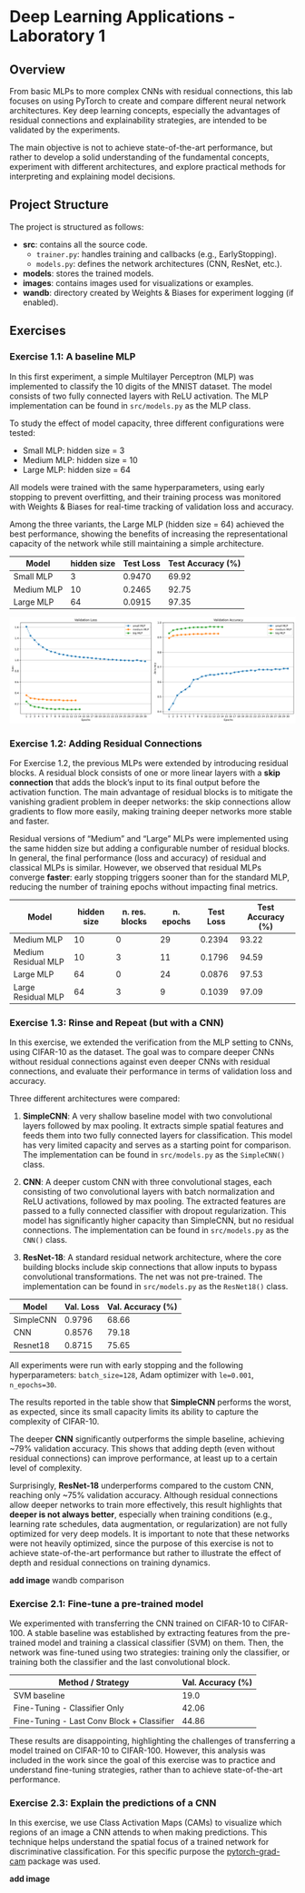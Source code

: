 # Deep Learning Applications - Laboratory 1

## Overview
From basic MLPs to more complex CNNs with residual connections, this lab focuses on using PyTorch to create and compare different neural network architectures. Key deep learning concepts, especially the advantages of residual connections and explainability strategies, are intended to be validated by the experiments.

The main objective is not to achieve state-of-the-art performance, but rather to develop a solid understanding of the fundamental concepts, experiment with different architectures, and explore practical methods for interpreting and explaining model decisions.

## Project Structure
The project is structured as follows:
* __src__: contains all the source code.
    * ```trainer.py```: handles training and callbacks (e.g., EarlyStopping).
    * ```models.py```: defines the network architectures (CNN, ResNet, etc.).
* __models__: stores the trained models.
* __images__: contains images used for visualizations or examples.
* __wandb__: directory created by Weights & Biases for experiment logging (if enabled).

## Exercises
### Exercise 1.1: A baseline MLP
In this first experiment, a simple Multilayer Perceptron (MLP) was implemented to classify the 10 digits of the MNIST dataset. The model consists of two fully connected layers with ReLU activation. The MLP implementation can be found in ``` src/models.py ``` as the MLP class. 

To study the effect of model capacity, three different configurations were tested:

* Small MLP: hidden size = 3
* Medium MLP: hidden size = 10
* Large MLP: hidden size = 64

All models were trained with the same hyperparameters, using early stopping to prevent overfitting, and their training process was monitored with Weights & Biases for real-time tracking of validation loss and accuracy.

Among the three variants, the Large MLP (hidden size = 64) achieved the best performance, showing the benefits of increasing the representational capacity of the network while still maintaining a simple architecture.


| Model      |hidden size | Test Loss  | Test Accuracy (%) |
|----------  |------------|------------|------------|
| Small MLP  | 3          | 0.9470       | 69.92         |
| Medium MLP | 10         | 0.2465       | 92.75         |
| Large MLP  | 64         | 0.0915       | 97.35         |

![MLPs comparison](./images/LC_MLP_confronto_1.png)

### Exercise 1.2: Adding Residual Connections

For Exercise 1.2, the previous MLPs were extended by introducing residual blocks. A residual block consists of one or more linear layers with a **skip connection** that adds the block’s input to its final output before the activation function. The main advantage of residual blocks is to mitigate the vanishing gradient problem in deeper networks: the skip connections allow gradients to flow more easily, making training deeper networks more stable and faster.

Residual versions of “Medium” and “Large” MLPs were implemented using the same hidden size but adding a configurable number of residual blocks. In general, the final performance (loss and accuracy) of residual and classical MLPs is similar. However, we observed that residual MLPs converge **faster**: early stopping triggers sooner than for the standard MLP, reducing the number of training epochs without impacting final metrics.


| Model               |hidden size |n. res. blocks|n. epochs | Test Loss  | Test Accuracy (%) |
|---------------------|------------|--------------|----------|------------|------------|
| Medium MLP          | 10         |0             |29        | 0.2394     | 93.22      |
| Medium Residual MLP | 10         |3             |11        | 0.1796     | 94.59      |
| Large MLP           | 64         |0             |24        | 0.0876     | 97.53      |
| Large Residual MLP  | 64         |3             |9         | 0.1039     | 97.09      |



### Exercise 1.3: Rinse and Repeat (but with a CNN)
In this exercise, we extended the verification from the MLP setting to CNNs, using CIFAR-10 as the dataset. The goal was to compare deeper CNNs without residual connections against even deeper CNNs with residual connections, and evaluate their performance in terms of validation loss and accuracy.

Three different architectures were compared:

1. **SimpleCNN**:
A very shallow baseline model with two convolutional layers followed by max pooling. It extracts simple spatial features and feeds them into two fully connected layers for classification. This model has very limited capacity and serves as a starting point for comparison. The implementation can be found in ``` src/models.py ``` as the ```SimpleCNN()``` class. 

2. **CNN**:
A deeper custom CNN with three convolutional stages, each consisting of two convolutional layers with batch normalization and ReLU activations, followed by max pooling. The extracted features are passed to a fully connected classifier with dropout regularization. This model has significantly higher capacity than SimpleCNN, but no residual connections. The implementation can be found in ``` src/models.py ``` as the ```CNN()``` class.

3. **ResNet-18**:
A standard residual network architecture, where the core building blocks include skip connections that allow inputs to bypass convolutional transformations. The net was not pre-trained. The implementation can be found in ``` src/models.py ``` as the ```ResNet18()``` class.

| Model      | Val. Loss  | Val. Accuracy (%) |
|----------  |------------|------------|
| SimpleCNN  |0.9796      | 68.66        |
|       CNN  |0.8576      | 79.18         |
| Resnet18   |0.8715      | 75.65         |

All experiments were run with early stopping and the following hyperparameters: ```batch_size=128```, Adam optimizer with ```le=0.001```, ```n_epochs=30```.

The results reported in the table show that **SimpleCNN** performs the worst, as expected, since its small capacity limits its ability to capture the complexity of CIFAR-10.

The deeper **CNN** significantly outperforms the simple baseline, achieving ~79% validation accuracy. This shows that adding depth (even without residual connections) can  improve performance, at least up to a certain level of complexity.

Surprisingly, **ResNet-18** underperforms compared to the custom CNN, reaching only ~75% validation accuracy. Although residual connections allow deeper networks to train more effectively, this result highlights that **deeper is not always better**, especially when training conditions (e.g., learning rate schedules, data augmentation, or regularization) are not fully optimized for very deep models. It is important to note that these networks were not heavily optimized, since the purpose of this exercise is not to achieve state-of-the-art performance but rather to illustrate the effect of depth and residual connections on training dynamics.

**add image** wandb comparison


### Exercise 2.1: Fine-tune a pre-trained model
We experimented with transferring the CNN trained on CIFAR-10 to CIFAR-100. A stable baseline was established by extracting features from the pre-trained model and training a classical classifier (SVM) on them. Then, the network was fine-tuned using two strategies: training only the classifier, or training both the classifier and the last convolutional block.


|Method / Strategy                          | Val. Accuracy (%) |
|------------                               |-------------------|
| SVM baseline                              | 19.0              |
| Fine-Tuning - Classifier Only             | 42.06             |
| Fine-Tuning - Last Conv Block + Classifier| 44.86             |

These results are disappointing, highlighting the challenges of transferring a model trained on CIFAR-10 to CIFAR-100. However, this analysis was included in the work since the goal of this exercise was to practice and understand fine-tuning strategies, rather than to achieve state-of-the-art performance.

### Exercise 2.3: Explain the predictions of a CNN
In this exercise, we use Class Activation Maps (CAMs) to visualize which regions of an image a CNN attends to when making predictions. This technique helps understand the spatial focus of a trained network for discriminative classification. 
For this specific purpose the [pytorch-grad-cam](https://github.com/jacobgil/pytorch-grad-cam) package was used. 

**add image**
